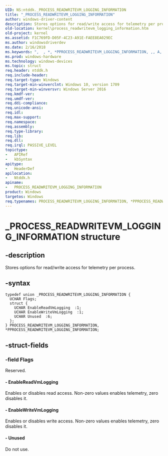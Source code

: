 ```yaml
---
UID: NS:ntddk._PROCESS_READWRITEVM_LOGGING_INFORMATION
title: "_PROCESS_READWRITEVM_LOGGING_INFORMATION"
author: windows-driver-content
description: Stores options for read/write access for telemetry per process.
old-location: kernel\process_readwritevm_logging_information.htm
old-project: kernel
ms.assetid: F1C769FD-D05F-4C23-A91E-FAEE8EA029EC
ms.author: windowsdriverdev
ms.date: 2/16/2018
ms.keywords: ",  , *, *PPROCESS_READWRITEVM_LOGGING_INFORMATION, ,, A, C, D, E, F, G, I, L, M, N, O, P, PPROCESS_READWRITEVM_LOGGING_INFORMATION, PPROCESS_READWRITEVM_LOGGING_INFORMATION union pointer [Kernel-Mode Driver Architecture], PROCESS_READWRITEVM_LOGGING_INFORMATION, PROCESS_READWRITEVM_LOGGING_INFORMATION union [Kernel-Mode Driver Architecture], R, S, T, V, W, _, _PROCESS_READWRITEVM_LOGGING_INFORMATION, kernel.process_readwritevm_logging_information, ntddk/PPROCESS_READWRITEVM_LOGGING_INFORMATION, ntddk/PROCESS_READWRITEVM_LOGGING_INFORMATION"
ms.prod: windows-hardware
ms.technology: windows-devices
ms.topic: struct
req.header: ntddk.h
req.include-header: 
req.target-type: Windows
req.target-min-winverclnt: Windows 10, version 1709
req.target-min-winversvr: Windows Server 2016
req.kmdf-ver: 
req.umdf-ver: 
req.ddi-compliance: 
req.unicode-ansi: 
req.idl: 
req.max-support: 
req.namespace: 
req.assembly: 
req.type-library: 
req.lib: 
req.dll: 
req.irql: PASSIVE_LEVEL
topictype:
-	APIRef
-	kbSyntax
apitype:
-	HeaderDef
apilocation:
-	Ntddk.h
apiname:
-	PROCESS_READWRITEVM_LOGGING_INFORMATION
product: Windows
targetos: Windows
req.typenames: PROCESS_READWRITEVM_LOGGING_INFORMATION, *PPROCESS_READWRITEVM_LOGGING_INFORMATION
---
```


# _PROCESS_READWRITEVM_LOGGING_INFORMATION structure


## -description


Stores options for read/write access for  telemetry per process. 


## -syntax


````
typedef union _PROCESS_READWRITEVM_LOGGING_INFORMATION {
  UCHAR Flags;
  struct {
    UCHAR EnableReadVmLogging  :1;
    UCHAR EnableWriteVmLogging  :1;
    UCHAR Unused  :6;
  };
} PROCESS_READWRITEVM_LOGGING_INFORMATION, *PPROCESS_READWRITEVM_LOGGING_INFORMATION;
````


## -struct-fields




### -field Flags

Reserved.


#### - EnableReadVmLogging

Enables or disables read access. Non-zero values enables telemetry, zero disables it.


#### - EnableWriteVmLogging

Enables or disables write access. Non-zero values enables telemetry, zero disables it.


#### - Unused

Do not use.

